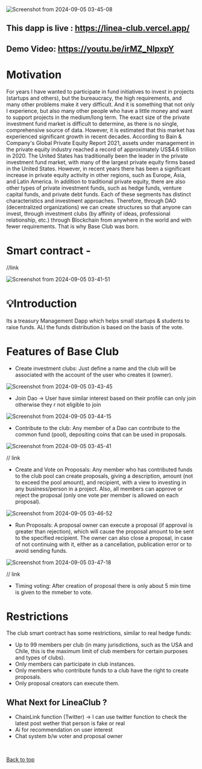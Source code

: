 ![Screenshot from 2024-09-05 03-45-08](https://github.com/user-attachments/assets/f47b20b4-9955-4b84-98cf-ef1eb7b48748)



## This dapp is live : https://linea-club.vercel.app/

## Demo Video:  https://youtu.be/irMZ_NlpxpY



#  Motivation

For years I have wanted to participate in fund initiatives to invest in projects (startups and others), but the bureaucracy, the high requirements, and many other problems make it very difficult. And it is something that not only I experience, but also many other people who have a little money and want to support projects in the medium/long term. The exact size of the private investment fund market is difficult to determine, as there is no single, comprehensive source of data. However, it is estimated that this market has experienced significant growth in recent decades. According to Bain & Company's Global Private Equity Report 2021, assets under management in the private equity industry reached a record of approximately US$4.6 trillion in 2020. The United States has traditionally been the leader in the private investment fund market, with many of the largest private equity firms based in the United States. However, in recent years there has been a significant increase in private equity activity in other regions, such as Europe, Asia, and Latin America. In addition to traditional private equity, there are also other types of private investment funds, such as hedge funds, venture capital funds, and private debt funds. Each of these segments has distinct characteristics and investment approaches. Therefore, through DAO (decentralized organizations) we can create structures so that anyone can invest, through investment clubs (by affinity of ideas, professional relationship, etc.) through Blockchain from anywhere in the world and with fewer requirements. That is why Base Club  was born.


# Smart contract  -  


//link

![Screenshot from 2024-09-05 03-41-51](https://github.com/user-attachments/assets/9787cc41-dca9-4947-ba8e-c6db377d7a62)



#  💡Introduction


Its a treasury Management Dapp which helps small startups & students to raise funds. ALl the funds distribution is based  on the basis of the vote.



# Features of Base Club

- Create investment clubs: Just define a name and the club will be associated with the account of the user who creates it (owner).


![Screenshot from 2024-09-05 03-43-45](https://github.com/user-attachments/assets/ec37201b-9417-4a7e-85e5-3f5ede10e904)


- Join Dao -> User have similar  interest based on their profile can only  join otherwise they r not eligible to join

![Screenshot from 2024-09-05 03-44-15](https://github.com/user-attachments/assets/ca910ac4-f79f-4ffa-814a-2e8b3851770e)



- Contribute to the club: Any member of a Dao can contribute to the common fund (pool), depositing  coins that can be used in proposals.
 
![Screenshot from 2024-09-05 03-45-41](https://github.com/user-attachments/assets/2c978b74-9ce7-43fe-8047-308c49b214eb)


// link

- Create and Vote on Proposals: Any member who has contributed funds to the club pool can create proposals, giving a description, amount (not to exceed the pool amount), and recipient, with a view to investing in any business/person in a project. Also, all members can approve or reject the proposal (only one vote per member is allowed on each proposal).


![Screenshot from 2024-09-05 03-46-52](https://github.com/user-attachments/assets/c95de7f6-9aa2-492e-92ec-f73b3231985e)


- Run Proposals: A proposal owner can execute a proposal (if approval is greater than rejection), which will cause the proposal amount to be sent to the specified recipient. The owner can also close a proposal, in case of not continuing with it, either as a cancellation, publication error or to avoid sending funds.


![Screenshot from 2024-09-05 03-47-18](https://github.com/user-attachments/assets/cd29398d-5fb3-4ca9-8167-da471ab0d5cf)


// link
- Timing voting:  After  creation of proposal there is only about 5 min time is given to the  mmeber to  vote.


# Restrictions

The club smart contract has some restrictions, similar to real hedge funds:

- Up to 99 members per club (in many jurisdictions, such as the USA and Chile, this is the maximum limit of club members for certain purposes and types of clubs).
- Only members can participate in club instances.
- Only members who contribute funds to a club have the right to create proposals.
- Only proposal creators can execute them.


## What Next for LineaClub ?

- ChainLink function (Twitter) -> I can use twitter function  to check the  latest post wether that person is fake or real
-  Ai for recommendation on user interest 
-  Chat system b/w voter and  proposal owner
    
<br>

<a href = "#top">Back to top</a>





